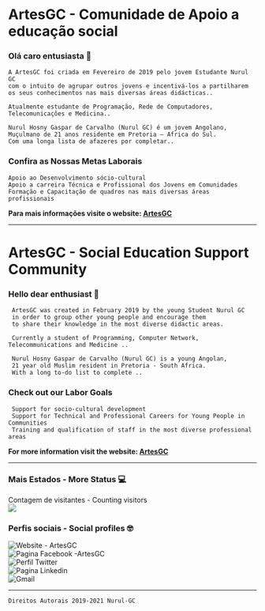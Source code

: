 # ArtesGC - Comunidade de Apoio a educação social

### Olá caro entusiasta 👋

    A ArtesGC foi criada em Fevereiro de 2019 pelo jovem Estudante Nurul GC
    com o intuito de agrupar outros jovens e incentivá-los a partilharem
    os seus conhecimentos nas mais diversas áreas didácticas..

    Atualmente estudante de Programação, Rede de Computadores, Telecomunicações e Medicina..

    Nurul Hosny Gaspar de Carvalho (Nurul GC) é um jovem Angolano,
    Muçulmano de 21 anos residente em Pretoria – Africa do Sul.
    Com uma longa lista de afazeres por completar..

### Confira as Nossas Metas Laborais

    Apoio ao Desenvolvimento sócio-cultural
    Apoio a carreira Técnica e Profissional dos Jovens em Comunidades
    Formação e Capacitação de quadros nas mais diversas áreas profissionais

**Para mais informações visite o website: [ArtesGC](https://artesgc.home.blog)**

---

# ArtesGC - Social Education Support Community

### Hello dear enthusiast 👋

     ArtesGC was created in February 2019 by the young Student Nurul GC
     in order to group other young people and encourage them
     to share their knowledge in the most diverse didactic areas.

     Currently a student of Programming, Computer Network, Telecommunications and Medicine ..

     Nurul Hosny Gaspar de Carvalho (Nurul GC) is a young Angolan,
     21 year old Muslim resident in Pretoria - South Africa.
     With a long to-do list to complete ..

### Check out our Labor Goals

     Support for socio-cultural development
     Support for Technical and Professional Careers for Young People in Communities
     Training and qualification of staff in the most diverse professional areas

**For more information visit the website: [ArtesGC](https://artesgc.home.blog)**

---

### Mais Estados - More Status 💻

Contagem de visitantes - Counting visitors \
![](https://profile-counter.glitch.me/ArtesGC/count.svg)

### Perfis sociais - Social profiles 🤓

![Website - ArtesGC](https://img.shields.io/badge/-Github-000?style=flat-circle&logo=Github&logoColor=white&link=https://artesgc.home.blog/) \
![Pagina Facebook -ArtesGC](https://img.shields.io/badge/-facebook-blue?style=flat-circle&logo=Facebook&logoColor=white&link=https://www.facebook.com/artesgc.home.blog/) \
![Perfil Twitter](https://img.shields.io/badge/-twitter-blue?style=flat-circle&logo=Twitter&logoColor=white&link=https://twitter.com/NurulGC3) \
![Pagina Linkedin](https://img.shields.io/badge/-LinkedIn-blue?style=flat-circle&logo=Linkedin&logoColor=white&link=https://www.linkedin.com/company/artesgc/) \
![Gmail](https://img.shields.io/badge/-Gmail-c14438?style=flat-circle&logo=Gmail&logoColor=white&link=mailto:nuruldecarvalho@gmail.com)

---

`Direitos Autorais 2019-2021 Nurul-GC`
